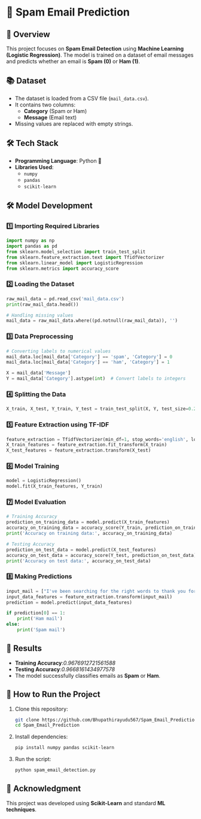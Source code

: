 # 📩 Spam Email Prediction

## 📌 Overview
This project focuses on **Spam Email Detection** using **Machine Learning (Logistic Regression)**. The model is trained on a dataset of email messages and predicts whether an email is **Spam (0)** or **Ham (1)**.

## 📚 Dataset
- The dataset is loaded from a CSV file (`mail_data.csv`).
- It contains two columns:
  - **Category** (Spam or Ham)
  - **Message** (Email text)
- Missing values are replaced with empty strings.

## 🛠️ Tech Stack
- **Programming Language**: Python 🐍
- **Libraries Used**:
  - `numpy`
  - `pandas`
  - `scikit-learn`

## 🛠️ Model Development

### 1️⃣ Importing Required Libraries
```python
import numpy as np
import pandas as pd
from sklearn.model_selection import train_test_split
from sklearn.feature_extraction.text import TfidfVectorizer
from sklearn.linear_model import LogisticRegression
from sklearn.metrics import accuracy_score
```

### 2️⃣ Loading the Dataset
```python
raw_mail_data = pd.read_csv('mail_data.csv')
print(raw_mail_data.head())

# Handling missing values
mail_data = raw_mail_data.where((pd.notnull(raw_mail_data)), '')
```

### 3️⃣ Data Preprocessing
```python
# Converting labels to numerical values
mail_data.loc[mail_data['Category'] == 'spam', 'Category'] = 0
mail_data.loc[mail_data['Category'] == 'ham', 'Category'] = 1

X = mail_data['Message']
Y = mail_data['Category'].astype(int)  # Convert labels to integers
```

### 4️⃣ Splitting the Data
```python
X_train, X_test, Y_train, Y_test = train_test_split(X, Y, test_size=0.2, random_state=3)
```

### 5️⃣ Feature Extraction using TF-IDF
```python
feature_extraction = TfidfVectorizer(min_df=1, stop_words='english', lowercase=True)
X_train_features = feature_extraction.fit_transform(X_train)
X_test_features = feature_extraction.transform(X_test)
```

### 6️⃣ Model Training
```python
model = LogisticRegression()
model.fit(X_train_features, Y_train)
```

### 7️⃣ Model Evaluation
```python
# Training Accuracy
prediction_on_training_data = model.predict(X_train_features)
accuracy_on_training_data = accuracy_score(Y_train, prediction_on_training_data)
print('Accuracy on training data:', accuracy_on_training_data)

# Testing Accuracy
prediction_on_test_data = model.predict(X_test_features)
accuracy_on_test_data = accuracy_score(Y_test, prediction_on_test_data)
print('Accuracy on test data:', accuracy_on_test_data)
```

### 8️⃣ Making Predictions
```python
input_mail = ["I've been searching for the right words to thank you for this breather."]
input_data_features = feature_extraction.transform(input_mail)
prediction = model.predict(input_data_features)

if prediction[0] == 1:
    print('Ham mail')
else:
    print('Spam mail')
```

## 🚀 Results
- **Training Accuracy**:*0.9676912721561588*
- **Testing Accuracy**:*0.9668161434977578*
- The model successfully classifies emails as **Spam** or **Ham**.

## 📌 How to Run the Project
1. Clone this repository:
   ```sh
   git clone https://github.com/Bhupathirayudu567/Spam_Email_Prediction.git
   cd Spam_Email_Prediction
   ```
2. Install dependencies:
   ```sh
   pip install numpy pandas scikit-learn
   ```
3. Run the script:
   ```sh
   python spam_email_detection.py
   ```

## 🌟 Acknowledgment
This project was developed using **Scikit-Learn** and standard **ML techniques**.

